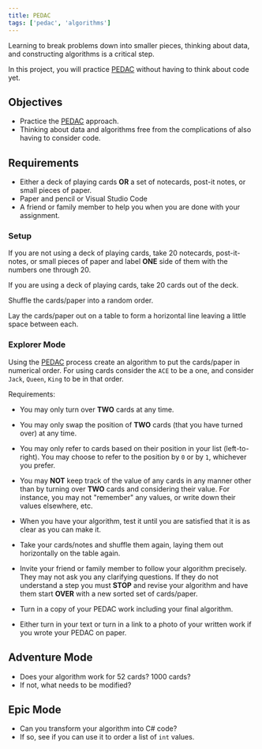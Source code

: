 ```yaml
---
title: PEDAC
tags: ['pedac', 'algorithms']
---
```


Learning to break problems down into smaller pieces, thinking about data, and constructing algorithms is a critical step.

In this project, you will practice [PEDAC](/lessons/misc-pedac) without having to think about code yet.

## Objectives

- Practice the [PEDAC](/lessons/misc-pedac) approach.
- Thinking about data and algorithms free from the complications of also having to consider code.

## Requirements

- Either a deck of playing cards **OR** a set of notecards, post-it notes, or small pieces of paper.
- Paper and pencil or Visual Studio Code
- A friend or family member to help you when you are done with your assignment.

### Setup

If you are not using a deck of playing cards, take 20 notecards, post-it-notes, or small pieces of paper and label **ONE** side of them with the numbers one through 20.

If you are using a deck of playing cards, take 20 cards out of the deck.

Shuffle the cards/paper into a random order.

Lay the cards/paper out on a table to form a horizontal line leaving a little space between each.

### Explorer Mode

Using the [PEDAC](/lessons/misc-pedac) process create an algorithm to put the cards/paper in numerical order. For using cards consider the `ACE` to be a one, and consider `Jack`, `Queen`, `King` to be in that order.

Requirements:

- You may only turn over **TWO** cards at any time.
- You may only swap the position of **TWO** cards (that you have turned over) at any time.
- You may only refer to cards based on their position in your list (left-to-right). You may choose to refer to the position by `0` or by `1`, whichever you prefer.
- You may **NOT** keep track of the value of any cards in any manner other than by turning over **TWO** cards and considering their value. For instance, you may not "remember" any values, or write down their values elsewhere, etc.

- When you have your algorithm, test it until you are satisfied that it is as clear as you can make it.
- Take your cards/notes and shuffle them again, laying them out horizontally on the table again.
- Invite your friend or family member to follow your algorithm precisely. They may not ask you any clarifying questions. If they do not understand a step you must **STOP** and revise your algorithm and have them start **OVER** with a new sorted set of cards/paper.

- Turn in a copy of your PEDAC work including your final algorithm.
- Either turn in your text or turn in a link to a photo of your written work if you wrote your PEDAC on paper.

## Adventure Mode

- Does your algorithm work for 52 cards? 1000 cards?
- If not, what needs to be modified?

## Epic Mode

- Can you transform your algorithm into C# code?
- If so, see if you can use it to order a list of `int` values.
